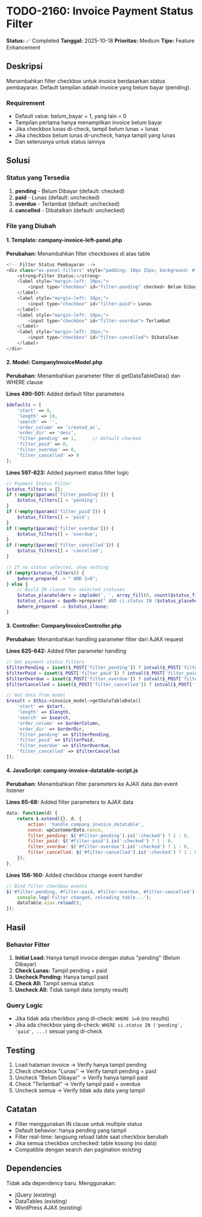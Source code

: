 # TODO-2160: Invoice Payment Status Filter

**Status:** ✅ Completed
**Tanggal:** 2025-10-18
**Prioritas:** Medium
**Tipe:** Feature Enhancement

## Deskripsi

Menambahkan filter checkbox untuk invoice berdasarkan status pembayaran. Default tampilan adalah invoice yang belum bayar (pending).

### Requirement
- Default value: belum_bayar = 1, yang lain = 0
- Tampilan pertama hanya menampilkan invoice belum bayar
- Jika checkbox lunas di-check, tampil belum lunas + lunas
- Jika checkbox belum lunas di-uncheck, hanya tampil yang lunas
- Dan seterusnya untuk status lainnya

## Solusi

### Status yang Tersedia
1. **pending** - Belum Dibayar (default: checked)
2. **paid** - Lunas (default: unchecked)
3. **overdue** - Terlambat (default: unchecked)
4. **cancelled** - Dibatalkan (default: unchecked)

### File yang Diubah

#### 1. Template: company-invoice-left-panel.php
**Perubahan:** Menambahkan filter checkboxes di atas table

```php
<!-- Filter Status Pembayaran -->
<div class="wi-panel-filters" style="padding: 10px 15px; background: #f5f5f5; border-bottom: 1px solid #ddd;">
    <strong>Filter Status:</strong>
    <label style="margin-left: 10px;">
        <input type="checkbox" id="filter-pending" checked> Belum Dibayar
    </label>
    <label style="margin-left: 10px;">
        <input type="checkbox" id="filter-paid"> Lunas
    </label>
    <label style="margin-left: 10px;">
        <input type="checkbox" id="filter-overdue"> Terlambat
    </label>
    <label style="margin-left: 10px;">
        <input type="checkbox" id="filter-cancelled"> Dibatalkan
    </label>
</div>
```

#### 2. Model: CompanyInvoiceModel.php
**Perubahan:** Menambahkan parameter filter di getDataTableData() dan WHERE clause

**Lines 490-501:** Added default filter parameters
```php
$defaults = [
    'start' => 0,
    'length' => 10,
    'search' => '',
    'order_column' => 'created_at',
    'order_dir' => 'desc',
    'filter_pending' => 1,      // Default checked
    'filter_paid' => 0,
    'filter_overdue' => 0,
    'filter_cancelled' => 0
];
```

**Lines 597-623:** Added payment status filter logic
```php
// Payment Status Filter
$status_filters = [];
if (!empty($params['filter_pending'])) {
    $status_filters[] = 'pending';
}
if (!empty($params['filter_paid'])) {
    $status_filters[] = 'paid';
}
if (!empty($params['filter_overdue'])) {
    $status_filters[] = 'overdue';
}
if (!empty($params['filter_cancelled'])) {
    $status_filters[] = 'cancelled';
}

// If no status selected, show nothing
if (empty($status_filters)) {
    $where_prepared .= " AND 1=0";
} else {
    // Build IN clause for selected statuses
    $status_placeholders = implode(', ', array_fill(0, count($status_filters), '%s'));
    $status_clause = $wpdb->prepare(" AND ci.status IN ($status_placeholders)", $status_filters);
    $where_prepared .= $status_clause;
}
```

#### 3. Controller: CompanyInvoiceController.php
**Perubahan:** Menambahkan handling parameter filter dari AJAX request

**Lines 625-642:** Added filter parameter handling
```php
// Get payment status filters
$filterPending = isset($_POST['filter_pending']) ? intval($_POST['filter_pending']) : 1;
$filterPaid = isset($_POST['filter_paid']) ? intval($_POST['filter_paid']) : 0;
$filterOverdue = isset($_POST['filter_overdue']) ? intval($_POST['filter_overdue']) : 0;
$filterCancelled = isset($_POST['filter_cancelled']) ? intval($_POST['filter_cancelled']) : 0;

// Get data from model
$result = $this->invoice_model->getDataTableData([
    'start' => $start,
    'length' => $length,
    'search' => $search,
    'order_column' => $orderColumn,
    'order_dir' => $orderDir,
    'filter_pending' => $filterPending,
    'filter_paid' => $filterPaid,
    'filter_overdue' => $filterOverdue,
    'filter_cancelled' => $filterCancelled
]);
```

#### 4. JavaScript: company-invoice-datatable-script.js
**Perubahan:** Menambahkan filter parameters ke AJAX data dan event listener

**Lines 65-68:** Added filter parameters to AJAX data
```javascript
data: function(d) {
    return $.extend({}, d, {
        action: 'handle_company_invoice_datatable',
        nonce: wpCustomerData.nonce,
        filter_pending: $('#filter-pending').is(':checked') ? 1 : 0,
        filter_paid: $('#filter-paid').is(':checked') ? 1 : 0,
        filter_overdue: $('#filter-overdue').is(':checked') ? 1 : 0,
        filter_cancelled: $('#filter-cancelled').is(':checked') ? 1 : 0
    });
},
```

**Lines 156-160:** Added checkbox change event handler
```javascript
// Bind filter checkbox events
$('#filter-pending, #filter-paid, #filter-overdue, #filter-cancelled').on('change', function() {
    console.log('Filter changed, reloading table...');
    dataTable.ajax.reload();
});
```

## Hasil

### Behavior Filter
1. **Initial Load:** Hanya tampil invoice dengan status "pending" (Belum Dibayar)
2. **Check Lunas:** Tampil pending + paid
3. **Uncheck Pending:** Hanya tampil paid
4. **Check All:** Tampil semua status
5. **Uncheck All:** Tidak tampil data (empty result)

### Query Logic
- Jika tidak ada checkbox yang di-check: `WHERE 1=0` (no results)
- Jika ada checkbox yang di-check: `WHERE ci.status IN ('pending', 'paid', ...)` sesuai yang di-check

## Testing

1. Load halaman invoice → Verify hanya tampil pending
2. Check checkbox "Lunas" → Verify tampil pending + paid
3. Uncheck "Belum Dibayar" → Verify hanya tampil paid
4. Check "Terlambat" → Verify tampil paid + overdue
5. Uncheck semua → Verify tidak ada data yang tampil

## Catatan

- Filter menggunakan IN clause untuk multiple status
- Default behavior: hanya pending yang tampil
- Filter real-time: langsung reload table saat checkbox berubah
- Jika semua checkbox unchecked: table kosong (no data)
- Compatible dengan search dan pagination existing

## Dependencies

Tidak ada dependency baru. Menggunakan:
- jQuery (existing)
- DataTables (existing)
- WordPress AJAX (existing)
